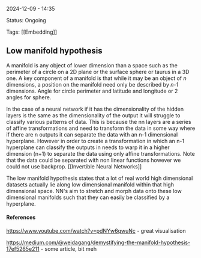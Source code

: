 2024-12-09 - 14:35

Status: Ongoing

Tags: [[Embedding]]

## **Low manifold hypothesis**

A manifold is any object of lower dimension than a space such as the perimeter of a circle on a 2D plane or the surface sphere or taurus in a 3D one. A key component of a manifold is that while it may be an object of *n* dimensions, a position on the manifold need only be described by *n-1* dimensions. Angle for circle perimeter and latitude and longitude or 2 angles for sphere.

In the case of a neural network if it has the dimensionality of the hidden layers is the same as the dimensionality of the output it will struggle to classify various patterns of data. This is because the nn layers are a series of affine transformations and need to transform the data in some way where if there are n outputs it can separate the data with an n-1 dimensional hyperplane. However in order to create a transformation in which an n-1 hyperplane can classify the outputs in needs to warp it in a higher dimension (n+1) to separate the data using only affine transformations. Note that the data could be separated with non linear functions however we could not use backprop. [[Invertible Neural Networks]]

The low manifold hypothesis states that a lot of real world high dimensional datasets actually lie along low dimensional manifold within that high dimensional space.
NN's aim to stretch and morph data onto these low dimensional manifolds such that they can easily be classified by a hyperplane.

#### **References**
https://www.youtube.com/watch?v=pdNYw6qwuNc - great visualisation 

https://medium.com/@weidagang/demystifying-the-manifold-hypothesis-17ef5265e211 - some article, bit meh

